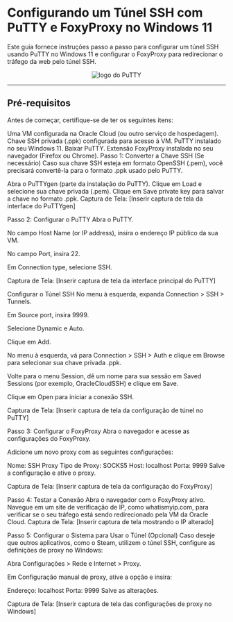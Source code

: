 # Configurando um Túnel SSH com PuTTY e FoxyProxy no Windows 11
Este guia fornece instruções passo a passo para configurar um túnel SSH usando PuTTY no Windows 11 e configurar o FoxyProxy para redirecionar o tráfego da web pelo túnel SSH.

<div align="center">
    <img src="https://e7.pngegg.com/pngimages/504/729/png-clipart-internet-logo-putty-icon-icons-logos-emojis-tech-companies-thumbnail.png" alt="logo do PuTTY">
</div>

--- 
## Pré-requisitos
Antes de começar, certifique-se de ter os seguintes itens:

Uma VM configurada na Oracle Cloud (ou outro serviço de hospedagem).
Chave SSH privada (.ppk) configurada para acesso à VM.
PuTTY instalado no seu Windows 11. Baixar PuTTY.
Extensão FoxyProxy instalada no seu navegador (Firefox ou Chrome).
Passo 1: Converter a Chave SSH (Se necessário)
Caso sua chave SSH esteja em formato OpenSSH (.pem), você precisará convertê-la para o formato .ppk usado pelo PuTTY.

Abra o PuTTYgen (parte da instalação do PuTTY).
Clique em Load e selecione sua chave privada (.pem).
Clique em Save private key para salvar a chave no formato .ppk.
Captura de Tela: [Inserir captura de tela da interface do PuTTYgen]

Passo 2: Configurar o PuTTY
Abra o PuTTY.

No campo Host Name (or IP address), insira o endereço IP público da sua VM.

No campo Port, insira 22.

Em Connection type, selecione SSH.

Captura de Tela: [Inserir captura de tela da interface principal do PuTTY]

Configurar o Túnel SSH
No menu à esquerda, expanda Connection > SSH > Tunnels.

Em Source port, insira 9999.

Selecione Dynamic e Auto.

Clique em Add.

No menu à esquerda, vá para Connection > SSH > Auth e clique em Browse para selecionar sua chave privada .ppk.

Volte para o menu Session, dê um nome para sua sessão em Saved Sessions (por exemplo, OracleCloudSSH) e clique em Save.

Clique em Open para iniciar a conexão SSH.

Captura de Tela: [Inserir captura de tela da configuração de túnel no PuTTY]

Passo 3: Configurar o FoxyProxy
Abra o navegador e acesse as configurações do FoxyProxy.

Adicione um novo proxy com as seguintes configurações:

Nome: SSH Proxy
Tipo de Proxy: SOCKS5
Host: localhost
Porta: 9999
Salve a configuração e ative o proxy.

Captura de Tela: [Inserir captura de tela da configuração do FoxyProxy]

Passo 4: Testar a Conexão
Abra o navegador com o FoxyProxy ativo.
Navegue em um site de verificação de IP, como whatismyip.com, para verificar se o seu tráfego está sendo redirecionado pela VM da Oracle Cloud.
Captura de Tela: [Inserir captura de tela mostrando o IP alterado]

Passo 5: Configurar o Sistema para Usar o Túnel (Opcional)
Caso deseje que outros aplicativos, como o Steam, utilizem o túnel SSH, configure as definições de proxy no Windows:

Abra Configurações > Rede e Internet > Proxy.

Em Configuração manual de proxy, ative a opção e insira:

Endereço: localhost
Porta: 9999
Salve as alterações.

Captura de Tela: [Inserir captura de tela das configurações de proxy no Windows]
